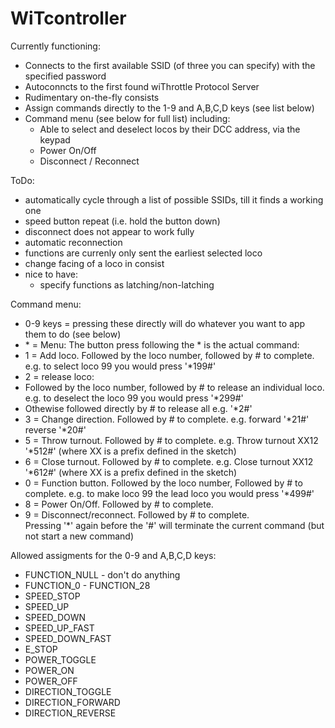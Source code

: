 # WiTcontroller

Currently functioning:
- Connects to the first available SSID (of three you can specify) with the specified password
- Autoconncts to the first found wiThrottle Protocol Server
- Rudimentary on-the-fly consists
- Assign commands directly to the 1-9 and A,B,C,D keys (see list below)
- Command menu (see below for full list) including:
  - Able to select and deselect locos by their DCC address, via the keypad
  - Power On/Off
  - Disconnect / Reconnect

ToDo:
- automatically cycle through a list of possible SSIDs, till it finds a working one
- speed button repeat (i.e. hold the button down)
- disconnect does not appear to work fully
- automatic reconnection
- functions are currenly only sent the earliest selected loco
- change facing of a loco in consist
- nice to have: 
  - specify functions as latching/non-latching

Command menu:
- 0-9 keys = pressing these directly will do whatever you want to app them to do  (see below)
- \* = Menu:  The button press following the \* is the actual command:
 - 1 = Add loco.  Followed by the loco number, followed by \# to complete.  e.g. to select loco 99 you would press '\*199\#'
 - 2 = release loco:
  - Followed by the loco number, followed by \# to release an individual loco.  e.g. to deselect the loco 99 you would press '\*299\#'
  - Othewise followed directly by \#  to release all e.g. '\*2\#'
 - 3 = Change direction.  Followed by \# to complete.  e.g. forward '\*21\#'  reverse '\*20\#'
 - 5 = Throw turnout.  Followed by \# to complete.  e.g. Throw turnout XX12 '\*512\#'  (where XX is a prefix defined in the sketch) 
 - 6 = Close turnout.  Followed by \# to complete.  e.g. Close turnout XX12 '\*612\#'  (where XX is a prefix defined in the sketch)
 - 0 = Function button. Followed by the loco number, Followed by \# to complete.  e.g. to make loco 99 the lead loco you would press '\*499\#'
 - 8 = Power On/Off. Followed by \# to complete.
 - 9 = Disconnect/reconnect. Followed by \# to complete.  
Pressing '\*' again before the '\#' will terminate the current command (but not start a new command)

Allowed assigments for the 0-9 and A,B,C,D keys:
- FUNCTION_NULL   - don't do anything
- FUNCTION_0 - FUNCTION_28
- SPEED_STOP
- SPEED_UP
- SPEED_DOWN
- SPEED_UP_FAST
- SPEED_DOWN_FAST
- E_STOP
- POWER_TOGGLE
- POWER_ON
- POWER_OFF
- DIRECTION_TOGGLE
- DIRECTION_FORWARD
- DIRECTION_REVERSE